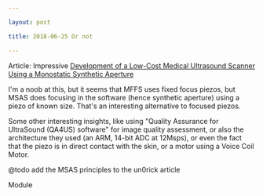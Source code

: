 ```yaml
---

layout: post

title: 2018-06-25 Or not

---
```



Article: Impressive [Development of a Low-Cost Medical Ultrasound
Scanner Using a Monostatic Synthetic
Aperture](https://ieeexplore.ieee.org/document/7982705/)

I'm a noob at this, but it seems that MFFS uses fixed focus piezos, but
MSAS does focusing in the software (hence synthetic aperture) using a
piezo of known size. That's an interesting alternative to focused
piezos.

Some other interesting insights, like using "Quality Assurance for
UltraSound (QA4US) software" for image quality assessment, or also the
architecture they used (an ARM, 14-bit ADC at 12Msps), or even the fact
that the piezo is in direct contact with the skin, or a motor using a
Voice Coil Motor.

@todo add the MSAS principles to the un0rick article

Module

